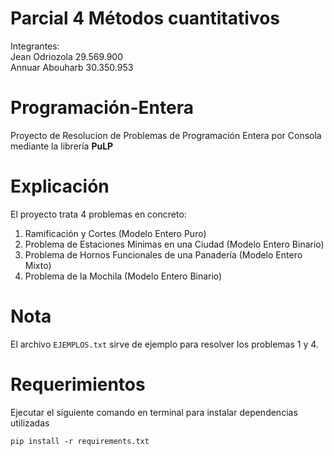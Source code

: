 # Parcial 4 Métodos cuantitativos
Integrantes: <br>
Jean Odriozola 29.569.900 <br>
Annuar Abouharb 30.350.953



# Programación-Entera
Proyecto de Resolucion de Problemas de Programación Entera por Consola mediante
la librería <b>PuLP</b>

# Explicación
El proyecto trata 4 problemas en concreto:
1. Ramificación y Cortes (Modelo Entero Puro)
2. Problema de Estaciones Minimas en una Ciudad (Modelo Entero Binario)
3. Problema de Hornos Funcionales de una Panadería (Modelo Entero Mixto)
4. Problema de la Mochila (Modelo Entero Binario)

# Nota
El archivo ```EJEMPLOS.txt``` sirve de ejemplo para resolver los problemas 1 y 4.

# Requerimientos
Ejecutar el siguiente comando en terminal para instalar dependencias utilizadas
```
pip install -r requirements.txt
```
